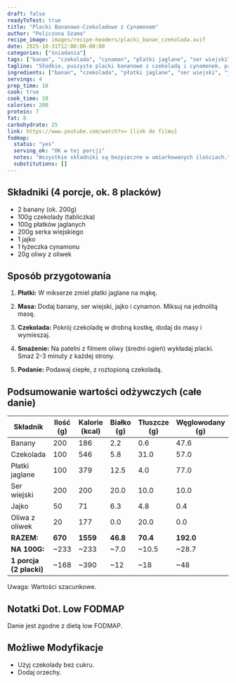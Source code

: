 ```yaml
---
draft: false
readyToTest: true
title: "Placki Bananowo-Czekoladowe z Cynamonem"
author: "Policzona Szama"
recipe_image: images/recipe-headers/placki_banan_czekolada.avif
date: 2025-10-31T12:00:00-00:00
categories: ["śniadania"]
tags: ["banan", "czekolada", "cynamon", "płatki jaglane", "ser wiejski", "jajko", "oliwa z oliwek"]
tagline: "Słodkie, puszyste placki bananowe z czekoladą i cynamonem, proste do przygotowania."
ingredients: ["banan", "czekolada", "płatki jaglane", "ser wiejski", "jajko", "oliwa z oliwek"]
servings: 4
prep_time: 10
cook: true
cook_time: 10
calories: 200
protein: 7
fat: 8
carbohydrate: 25
link: https://www.youtube.com/watch?v= [link do filmu]
fodmap:
  status: "yes"
  serving_ok: "OK w tej porcji"
  notes: "Wszystkie składniki są bezpieczne w umiarkowanych ilościach."
  substitutions: []
---
```


## Składniki (4 porcje, ok. 8 placków)

- 2 banany (ok. 200g)
- 100g czekolady (tabliczka)
- 100g płatków jaglanych
- 200g serka wiejskiego
- 1 jajko
- 1 łyżeczka cynamonu
- 20g oliwy z oliwek

## Sposób przygotowania

1. **Płatki:** W mikserze zmiel płatki jaglane na mąkę.

2. **Masa:** Dodaj banany, ser wiejski, jajko i cynamon. Miksuj na jednolitą masę.

3. **Czekolada:** Pokrój czekoladę w drobną kostkę, dodaj do masy i wymieszaj.

4. **Smażenie:** Na patelni z filmem oliwy (średni ogień) wykładaj placki. Smaż 2-3 minuty z każdej strony.

5. **Podanie:** Podawaj ciepłe, z roztopioną czekoladą.

## Podsumowanie wartości odżywczych (całe danie)

| Składnik              | Ilość (g) | Kalorie (kcal) | Białko (g) | Tłuszcze (g) | Węglowodany (g) |
|-----------------------|-----------|----------------|------------|--------------|-----------------|
| Banany                | 200       | 186            | 2.2        | 0.6          | 47.6            |
| Czekolada             | 100       | 546            | 5.8        | 31.0         | 57.0            |
| Płatki jaglane        | 100       | 379            | 12.5       | 4.0          | 77.0            |
| Ser wiejski           | 200       | 200            | 20.0       | 10.0         | 10.0            |
| Jajko                 | 50        | 71             | 6.3        | 4.8          | 0.4             |
| Oliwa z oliwek        | 20        | 177            | 0.0        | 20.0         | 0.0             |
| **RAZEM:**            | **670**   | **1559**       | **46.8**   | **70.4**     | **192.0**       |
| **NA 100G:**          | ~233      | ~233           | ~7.0       | ~10.5        | ~28.7           |
| **1 porcja (2 placki)**| ~168      | ~390           | ~12        | ~18          | ~48            |

Uwaga: Wartości szacunkowe.

## Notatki Dot. Low FODMAP

Danie jest zgodne z dietą low FODMAP.

## Możliwe Modyfikacje

- Użyj czekolady bez cukru.
- Dodaj orzechy.